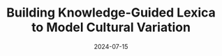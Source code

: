 ---
title: "Building Knowledge-Guided Lexica to Model Cultural Variation"
collection: talks
type: "Talk"
permalink: /talks/2024-07-15-naacl
venue: "Oral Presentation @ NAACL"
paperurl: /files/NAACL_slides.pdf
date: 2024-07-15
location: "Mexico City"
---